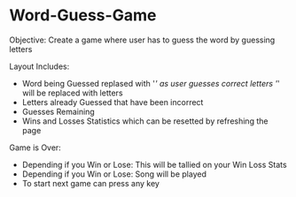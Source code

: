 # Word-Guess-Game

Objective:
Create a game where user has to guess the word by guessing letters

Layout Includes:
- Word being Guessed replased with '_' as user guesses correct letters '_' will be replaced with letters
- Letters already Guessed that have been incorrect
- Guesses Remaining
- Wins and Losses Statistics which can be resetted by refreshing the page

Game is Over:
- Depending if you Win or Lose: This will be tallied on your Win Loss Stats
- Depending if you Win or Lose: Song will be played
- To start next game can press any key